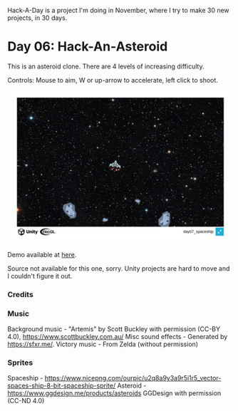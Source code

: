 Hack-A-Day is a project I'm doing in November, where I try to make 30 new projects, in 30 days.

# Day 06: Hack-An-Asteroid

This is an asteroid clone. There are 4 levels of increasing difficulty.

Controls: Mouse to aim, W or up-arrow to accelerate, left click to shoot.

![Screenshot](screenshot.png)

Demo available at [here](https://tilde.za3k.com/hackaday/icecube).

Source not available for this one, sorry. Unity projects are hard to move and I couldn't figure it out.

### Credits

### Music
Background music - "Artemis" by Scott Buckley with permission (CC-BY 4.0), https://www.scottbuckley.com.au/
Misc sound effects - Generated by https://sfxr.me/.
Victory music - From Zelda (without permission)

### Sprites
Spaceship - https://www.nicepng.com/ourpic/u2q8a9y3a9r5i1r5_vector-spaces-ship-8-bit-spaceship-sprite/
Asteroid - https://www.ggdesign.me/products/asteroids GGDesign with permission (CC-ND 4.0)

